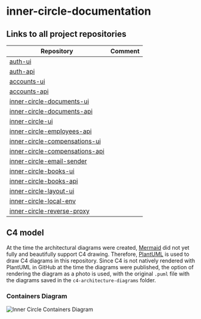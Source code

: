 # inner-circle-documentation

## Links to all project repositories

| Repository                                                                                         | Comment    |
|----------------------------------------------------------------------------------------------------|------------|
| [auth-ui](https://github.com/TourmalineCore/auth-ui)                                               |            |
| [auth-api](https://github.com/TourmalineCore/auth-api)                                             |            |
| [accounts-ui](https://github.com/TourmalineCore/accounts-ui)                                       |            |
| [accounts-api](https://github.com/TourmalineCore/accounts-api)                                     |            |
| [inner-circle-documents-ui](https://github.com/TourmalineCore/inner-circle-documents-ui)           |            |
| [inner-circle-documents-api](https://github.com/TourmalineCore/inner-circle-documents-api)         |            |
| [inner-circle-ui](https://github.com/TourmalineCore/inner-circle-ui)                               |            |
| [inner-circle-employees-api](https://github.com/TourmalineCore/inner-circle-employees-api)         |            |
| [inner-circle-compensations-ui](https://github.com/TourmalineCore/inner-circle-compensations-ui)   |            |
| [inner-circle-compensations-api](https://github.com/TourmalineCore/inner-circle-compensations-api) |            |
| [inner-circle-email-sender](https://github.com/TourmalineCore/inner-circle-email-sender)           |            |
| [inner-circle-books-ui](https://github.com/TourmalineCore/inner-circle-books-ui)                   |            |
| [inner-circle-books-api](https://github.com/TourmalineCore/inner-circle-books-api)                 |            |
| [inner-circle-layout-ui](https://github.com/TourmalineCore/inner-circle-layout-ui)                 |            |
| [inner-circle-local-env](https://github.com/TourmalineCore/inner-circle-local-env)                 |            |
| [inner-circle-reverse-proxy](https://github.com/TourmalineCore/inner-circle-reverse-proxy)         |            |


## C4 model

At the time the architectural diagrams were created, [Mermaid](https://mermaid.js.org/) did not yet fully and beautifully support C4 drawing. 
Therefore, [PlantUML](https://plantuml.com/en/stdlib) is used to draw C4 diagrams in this repository. Since C4 is not natively rendered with PlantUML in GitHub at the time the diagrams were published, the option of rendering the diagram as a photo is used, with the original `.puml` file with the diagrams saved in the `c4-architecture-diagrams` folder.


### Containers Diagram 

![Inner Circle Containers Diagram](https://www.plantuml.com/plantuml/png/dLPHRo8t47xdLxXvQP08dDG-LFTq2Q1hggHDGz2fJyZi3c35Qs_jsIDHrVzUUnOcwm8-BZmWpsZc-yRpsUFzv54wR2hT-q6PGZSbY0rYxJ-EHavkXsk5csRPU725DGW6XuMjHhMM9kPSUIorMex6FryzHDVy_cvKIO_WWcin3XbI6N33EkBt_BCojNIo4bidwo-gn8tuwSE7tjtrNt_CdnPVRfz-NTnDFqz_drpsUxqRsvXIkjVBMnCWnieL6lQ-WRWWhsZT5_r_UcBtuxJh1ZUT-6XUz0K5yeyhfEZvxIvEp6ylml8HP86ZtsPn_I3NuCNAEk5WhJmwYSgQWP0X70ogWcmXJIbgwVtMkZ94Ui3XHJz3UVt0d64PYOO6KFmILy51X4Seq3w34Mi8CArpgm92L4dKu2hbVN3wazIJ9P5FRlRSanlQe_MuTZ3xyovQCxGE_F_PbGabLRJ-ABHTApDus_16-ir001PTvdzxHxGfYh14tz5dxpgj4MUHJdiZgrKbZGmbheNSHG-4infysqGmqY1rASz78Z7XQQ7UpqQQC1_fmdGvRL8UEWNT0p3OitPb-vOsqwhMzXMWAmxxCkgGAcU9KJkxKXgeBLfv57ObOCUGaOEBQFLWCo_8knb94YOXJTZAYCAuF_hqiXXPmK0KrjNMIQHQebRU6gb3abJwhAipiKLJGNfts9UHXsD89xQorwVag2RiIPQXbLJsLwbLcHoc31-fnOGPjPWjZy_QC2HfmzOHRKWvV1K1KowbXs_rU6oh6eod2hfzJloPNYTnrE_4SzR8eaOx-Bi1Zz4ikWYyWImrjJxbphJ_dSIiHqfDcYIUp9r9ECuOLibGa4hFm9JW0XnPeZNJNKQVRw-P5sZVRh-mfdCfAQ0bPK8cMqnVyF8-1DpObm0PLqFNY9Yoj2-H9GI0CpAMuBwg0g8lW17C8sZ-ok2dFu0y0uaY2gcfD3eQqzaJ5K5fY_ab9wHlqcV0xhmd7UahW5w2mZe71Oh2GUaFOTz0-MFW4MGfLivMT0YsJY48jCTIqhvJT_axuCg1bWZbhjr90pfF-7vzVYCuFMd5UPKdgUbJ4fBfj5Fx2WTltrabQ233heBDX-PaHIphEAB0YFAXbKIkCFwtyKmpsbDqTilWQPbivJPy16NUoJsdsPoPlXbid8Je7oQUEYiyx0_FIegHLyop93JRa-8FXd3Y-8v3TvYNU79gv43EtH5396taCPHCDffqzqyF8UrJS3UL_Wy0)